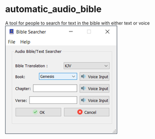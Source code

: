 # automatic_audio_bible
A tool for people to search for text in the bible with either text or voice
![SCREENSHOT 1](https://github.com/sylvester-francis/automatic_audio_bible/blob/master/MainScreen.PNG)